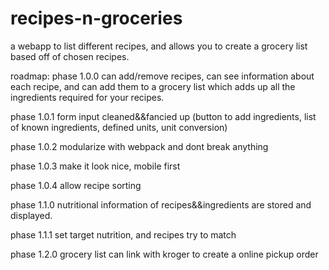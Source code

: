 # recipes-n-groceries
a webapp to list different recipes, and allows you to create a grocery list based off of chosen recipes.

roadmap: 
phase 1.0.0
    can add/remove recipes, can see information about each recipe,
    and can add them to a grocery list which adds up all the ingredients required for your recipes.

phase 1.0.1
    form input cleaned&&fancied up (button to add ingredients, list of known ingredients, defined units, unit conversion)

phase 1.0.2
    modularize with webpack and dont break anything

phase 1.0.3
    make it look nice, mobile first

phase 1.0.4
    allow recipe sorting

phase 1.1.0
    nutritional information of recipes&&ingredients are stored and displayed.

phase 1.1.1
    set target nutrition, and recipes try to match

phase 1.2.0
    grocery list can link with kroger to create a online pickup order

